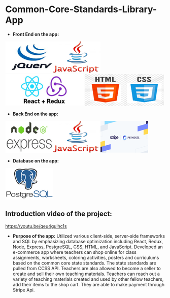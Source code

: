 # Common-Core-Standards-Library-App
* **Front End on the app:**
<div><img src="jQuery.png" height="100px" width="150px"><img src="js.png" height="100px" width="150px"><img src="reactredux.png" height="100px" width="250px"><img src="htmlcss.png" height="100px" width="250px"></div>

* **Back End on the app:**
<div><img src="nodeexpress.png" height="100px" width="150px"><img src="js.png" height="100px" width="150px"><img src="stripe.png" height="100px" width="150px"></div>

* **Database on the app:**
<img src="postgres.png" height="100px" width="150px">

## Introduction video of the project: 
https://youtu.be/qeu4gulhc1s

* **Purpose of the app:** 
  Utilized various client-side, server-side frameworks and SQL by emphasizing database optimization including React,
Redux, Node, Express, PostgreSQL, CSS, HTML, and JavaScript.
 Developed an e-commerce app where teachers can shop online for class assignments, worksheets, coloring activities,
posters and curriculums based on the common core state standards. The state standards are pulled from CCSS API. Teachers are also allowed to become a seller to create and sell their own teaching materials. Teachers can reach out a variety of teaching materials created and used by other fellow teachers, add their items to the shop cart. They are able to make payment through Stripe Api.

